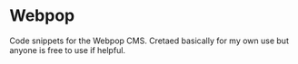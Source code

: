 # Webpop
Code snippets for the Webpop CMS. Cretaed basically for my own use but anyone is free to use if helpful.
